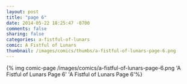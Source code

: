 ```yaml
---
layout: post
title: "page 6"
date: 2014-05-22 18:25:47 -0700
comments: false
sharing: false
categories: a-fistful-of-lunars
comic: A Fistful of Lunars
thumbnail: /images/comics/thumbs/a-fistful-of-lunars-page-6.png
---
```


{% img comic-page /images/comics/a-fistful-of-lunars-page-6.png 'A Fistful of Lunars Page 6' 'A Fistful of Lunars Page 6'%}